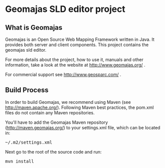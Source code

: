 Geomajas SLD editor project
===========================

What is Geomajas
----------------

Geomajas is an Open Source Web Mapping Framework written in Java. It provides both server and client components. This project contains the geomajas sld editor.

For more details about the project, how to use it, manuals and other information, take a look at the website at http://www.geomajas.org/ .

For commercial support see http://www.geosparc.com/ .

Build Process
-------------

In order to build Geomajas, we recommend using Maven (see http://maven.apache.org/). Following Maven best practices, the pom.xml files do not contain any Maven repositories.

You'll have to add the Geomajas Maven repository (http://maven.geomajas.org/) to your settings.xml file, which can be located in:
 
<pre>~/.m2/settings.xml</pre>

Next go to the root of the source code and run:

<pre>mvn install</pre>
